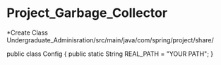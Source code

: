 # Project_Garbage_Collector

*Create Class
Undergraduate_Adminisration/src/main/java/com/spring/project/share/

public class Config {
	public static String REAL_PATH = "YOUR PATH"; 
}

